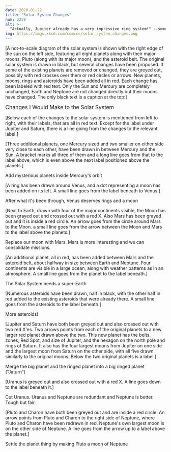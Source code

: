 ```yaml
---
date: 2020-01-22
title: "Solar System Changes"
num: 2258
alt: >-
  "Actually, Jupiter already has a very impressive ring system!" --someone who knows Jupiter is within earshot
img: https://imgs.xkcd.com/comics/solar_system_changes.png
---
```

[A not-to-scale diagram of the solar system is shown with the right edge of the sun on the left side, featuring all eight planets along with their major moons, Pluto (along with its major moon), and the asteroid belt. The original solar system is drawn in black, but several changes have been proposed. If some of the existing planets are removed or changed, they are greyed out, possibly with red crosses over them or red circles or arrows. New planets, moons, rings and asteroids have been added all in red. Each change has been labeled with red text. Only the Sun and Mercury are completely unchanged, Earth and Neptune are not changed directly but their moons have changed. The only black text is a caption at the top:]

<big>Changes I Would Make to the Solar System</big>

[Below each of the changes to the solar system is mentioned from left to right, with their labels, that are all in red text. Except for the label under Jupiter and Saturn, there is a line going from the changes to the relevant label.]

[Three additional planets, one Mercury sized and two smaller on either side very close to each other, have been drawn in between Mercury and the Sun. A bracket marks all three of them and a long line goes from that to the label above, which is even above the next label positioned above the planets.]

Add mysterious planets inside Mercury's orbit

[A ring has been drawn around Venus, and a dot representing a moon has been added on its left. A small line goes from the label beneath to Venus.]

After what it's been through, Venus deserves rings and a moon

[Next to Earth, drawn with four of the major continents visible, the Moon has been grayed out and crossed out with a red X. Also Mars has been grayed out and it is inside a red circle. An arrow goes from the circle around Mars to the Moon. a small line goes from the arrow between the Moon and Mars to the label above the planets.]

Replace our moon with Mars. Mars is more interesting and we can consolidate missions.

	

[An additional planet, all in red, has been added between Mars and the asteroid belt, about halfway in size between Earth and Neptune. Four continents are visible in a large ocean, along with weather patterns as in an atmosphere. A small line goes from the planet to the label beneath.]

The Solar System needs a super-Earth

[Numerous asteroids have been drawn, half in black, with the other half in red added to the existing asteroids that were already there. A small line goes from the asteroids to the label beneath.]

More asteroids!

[Jupiter and Saturn have both been greyed out and also crossed out with two red X'es. Two arrows points from each of the original planets to a new larger red planet drawn above the two. This new planet has the belts, zones, Red Spot, and size of Jupiter, and the hexagon on the north pole and rings of Saturn. It also has the four largest moons from Jupiter on one side and the largest moon from Saturn on the other side, with all five drawn similarly to the original moons. Below the two original planets is a label.]

Merge the big planet and the ringed planet into a big ringed planet ("Jaturn")

[Uranus is greyed out and also crossed out with a red X. A line goes down to the label beneath it.]

Cut Uranus. Uranus and Neptune are redundant and Neptune is better. Tough but fair.

[Pluto and Charon have both been greyed out and are inside a red circle. An arrow points from Pluto and Charon to the right side of Neptune, where Pluto and Charon have been redrawn in red. Neptune's own largest moon is on the other side of Neptune. A line goes from the arrow up to a label above the planet.]

Settle the planet thing by making Pluto a moon of Neptune